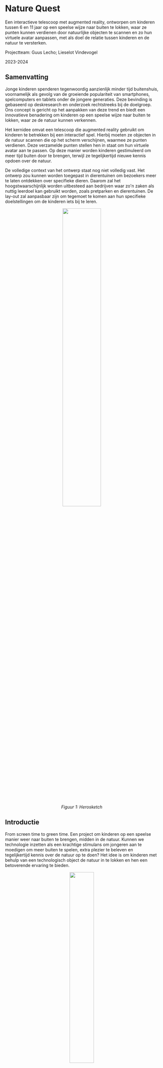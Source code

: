 # Nature Quest
Een interactieve telescoop met augmented reality, ontworpen om kinderen tussen 6 en 11 jaar op een speelse wijze naar buiten te lokken, waar ze punten kunnen verdienen door natuurlijke objecten te scannen en zo hun virtuele avatar aanpassen, met als doel de relatie tussen kinderen en de natuur te versterken.  

Projectteam: Guus Lecho; Lieselot Vindevogel 

2023-2024

## Samenvatting
Jonge kinderen spenderen tegenwoordig aanzienlijk minder tijd buitenshuis, voornamelijk als gevolg van de groeiende populariteit van smartphones, spelcomputers en tablets onder de jongere generaties. Deze bevinding is gebaseerd op deskresearch en onderzoek rechtstreeks bij de doelgroep. Ons concept is gericht op het aanpakken van deze trend en biedt een innovatieve benadering om kinderen op een speelse wijze naar buiten te lokken, waar ze de natuur kunnen verkennen. 

Het kernidee omvat een telescoop die augmented reality gebruikt om kinderen te betrekken bij een interactief spel. Hierbij moeten ze objecten in de natuur scannen die op het scherm verschijnen, waarmee ze punten verdienen. Deze verzamelde punten stellen hen in staat om hun virtuele avatar aan te passen. Op deze manier worden kinderen gestimuleerd om meer tijd buiten door te brengen, terwijl ze tegelijkertijd nieuwe kennis opdoen over de natuur. 

De volledige context van het ontwerp staat nog niet volledig vast. Het ontwerp zou kunnen worden toegepast in dierentuinen om bezoekers meer te laten ontdekken over specifieke dieren. Daarom zal het hoogstwaarschijnlijk worden uitbesteed aan bedrijven waar zo'n zaken als nuttig leerdoel kan gebruikt worden, zoals pretparken en dierentuinen. De lay-out zal aanpasbaar zijn om tegemoet te komen aan hun specifieke doelstellingen om de kinderen iets bij te leren. 
<p align="middle">
<img src="https://github.com/lieselotvindevogel/images/blob/main/foto%204.png" width= "50%"/></br><em> Figuur 1: Herosketch </em>
</p>

## Introductie
From screen time to green time. Een project om kinderen op een speelse manier weer naar buiten te brengen, midden in de natuur. Kunnen we technologie inzetten als een krachtige stimulans om jongeren aan te moedigen om meer buiten te spelen, extra plezier te beleven en tegelijkertijd kennis over de natuur op te doen? Het idee is om kinderen met behulp van een technologisch object de natuur in te lokken en hen een betoverende ervaring te bieden. 
<p align="middle"><img src="https://github.com/lieselotvindevogel/images/blob/main/Afbeelding1.jpg" width= "40%"/></br><em>Figuur 2: (Children are playing outside less and less | Adventure+, z.d.)</em>
</p>

We richten ons specifiek op kinderen rond de leeftijd van 6 tot 11 jaar, omdat deze groep al voldoende bewustzijn heeft om zelf te ontdekken hoe ze met nieuwe technologieën kunnen omgaan. Het is van essentieel belang dat kinderen het object direct begrijpen en kunnen bedienen zodra ze het in handen krijgen. Ons doel is om kinderen op een interactieve wijze naar buiten te laten gaan, waarbij ze met behulp van technologie de wereld om hen heen kunnen verkennen. 

Met het finaal concept wordt er gestreefd om de natuur te verbinden met de digitale wereld op een manier die boeiend en educatief is voor kinderen. Door middel van een innovatief technologisch apparaat willen we niet alleen de barrière tussen scherm en natuur doorbreken, maar ook een positieve impuls geven aan de relatie tussen kinderen en hun natuurlijke omgeving. Het project streeft ernaar om buiten spelen aantrekkelijker te maken en tegelijkertijd een waardevolle en leerzame ervaring te bieden. 

## Methodologie
De methodes die gevolgd worden voor dit project zijn de triple diamond van Zendesk en het NPD process van Roozenberg en Eekels toegepast op het proces. Het eerste semester gaat over de eerste twee keren convergeren en focust zich dus op de discover en define fase van het project. De specifieke stappen die gemaakt zijn in de discover en define zijn dieper uitgewerkt aan de hang van het NPD process. 
<p align="middle"><img src="https://github.com/lieselotvindevogel/images/blob/main/Afbeelding2.png" width= "60%"/></br><em>Figuur 3: methodologie </em>
</p>
<p align="middle"><img src="https://github.com/lieselotvindevogel/images/blob/main/Afbeelding3.png" width= "60%"/></br><em>Figuur 4: methodologie </em>
</p>
In de discovery fase lag de focus vooral op User-Centered Design. Hierbij werden zorgvuldig de behoeften en wensen van gebruikers onderzocht. Hiermee werd een gefundeerde “how might we” gevormd waarmee er in de volgende fase aan de slag wordt gegaan. Dit staat gelijk aan het doorlopen van fase 1-2-3 bij Roozenberg en Eekels. Fase 4 is het einde van de discovery fase. De eerste definitie van het probleem is herbekeken en tot een “how might we” gekomen.  

“Hoe kunnen we schoolkinderen (6-11j) avontuur en ontdekking in de natuur laten beleven met behulp van een slim speelgoed?” 

De discovery fase resulteerde in een probleem, dat vervolgens in de definition fase nader werd uitgewerkt. Uit deze verdieping is een concept met verschillende prototypes ontstaan, elk met een specifieke rol in ons proces. Om het eerste semester af te ronden, is er na een gebruikerstoetsing een definitieve vorm van het concept gekozen. In het tweede semester zal er volop gewerkt worden aan de verdere ontwikkeling en verfijning van dit concept. 

Voor de evaluatie van verschillende prototypes tijdens interviews werd de benadering van Activity-Centered Design toegepast. Deze methode richtte zich op het observeren van gebruikershandelingen en hun interactie met de ontwerpen. Deze aanpak werd gekozen vanwege de uitdaging bij kinderen om expliciet te benoemen hoe ze met iets omgaan. Door te focussen op hun handelingen konden we een correcter beeld krijgen van hun ervaringen en meningen betreffende de prototypes.  

Na iedere fase van onderzoek en prototypes is er een grondige analyse gemaakt van de resultaten. Deze zijn terug te vinden in de OneDrive (Opdracht gebruiksgericht ontwerpen) ieder onder hun eigen fase. De bevindingen worden meegenomen in doorlopen van volgende fasen tot aan het eindconcept. 
## Discovery
### Doelstellingen
Wat willen we juist bereiken in de discovery fase? Het doel is om te onderzoeken hoe kinderen omgaan met de natuur. Is het mogelijk om technologie als stimulans te gebruiken om kinderen meer op een speelse manier naar buiten te doen gaan? Hoeveel tijd brengen kinderen door binnen? We trekken het probleem open en kijken naar het brede aspect ervan. We willen inzichten verkrijgen over hoe kinderen de natuur nu ervaren. Hiernaast willen we ook te weten komen welk speelgoed kinderen momenteel het meest bezig houdt en waarom dit zo is. 
### Materiaal & methoden
In deze fase was het essentieel om het probleem grondig te verkennen. Door middel van deskresearch en een focusgroep met betrekking tot het probleem hebben we een globaal overzicht verkregen van diverse inzichten. 

De deskresearch was een benchmark (n=7) van verschillende producten. 

Er wordt gesurft naar websites van grote, bekende speelgoedwinkels. De online catalogus wordt gefilterd op de gewenste leeftijd en vervolgens op populariteit. Uit de populairste verkochte items worden de producten gekozen (proberen om zo verschillend mogelijke categorieën te nemen). 

Er wordt gekeken naar wat het product zo populair maakt. Zijn er bepaalde features waardoor het product zo aantrekkelijk is voor de kinderen? Vervolgens wordt er gekeken welke van deze features mogelijk te gebruiken zijn voor een nieuw digitech product om buiten te spelen. Deze features worden gerangschikt naar haalbaarheid en nut voor het nieuwe product. De meest belangrijke bepalen de trends voor het product. 
 
De focusgroep (n=11) wordt gehouden bij 11 kinderen met een leeftijd tussen 8 en 10 jaar. Het is een diepgaand groepsinterview waar op interactieve wijze getoetst wordt naar kinderen hun ervaring met natuur en ontdekking. 

Vertrekkende vanuit de volgende onderzoeksvragen werd het interview opgesteld: 

A. Wat vinden kinderen avontuurlijk, hoe willen zij de natuur ontdekken? 

B. Welk (buiten)speelgoed bestaat er al en wat is populair onder deze leeftijdscategorie? 

C. Wat houdt kinderen bezig in hun vrije tijd, voor welke momenten moet er een oplossing komen? 

De vragen waren een combinatie van brainstormoefeningen, actieve oefeningen (tekenen, avontuurtje gaan beleven) en statische vragen die gesteld werden. Uit de antwoorden worden gezamenlijke inzichten, thema’s, objecten gezocht. Deze terugkomende informatie duidt waar kinderen op dit moment mee bezig zijn en welke verbanden zij leggen met spel en natuur. 
### Resultaten
Het uitgebreid analyseren stelde ons in staat om uiteenlopende en waardevolle ideeën te genereren. Om deze gegevens effectief samen te voegen en een helder beeld te creëren, zijn verschillende methoden toege past. 

In de benchmark kwamen per speelgoed een aantal populaire features naar voren. Deze belangrijke features werden gecategoriseerd en gerangschikt, we bekwamen volgende lijst van belangrijke eigenschappen. 

1. Autonomie en zelfstandigheid 
2. Diverse opties 
3. Vooruitgang en ontgrendeling (alles verzamelen) 
4. Creativiteit en bouwen 
5. Actie 
6. Audiovisuele feedback 
7. Verbeelding en rollenspel 
8. Competitie 

De resultaten van de focusgroep zijn  

Kinderen komen met veel verschillende ideeën af over avontuur. Ze weten zeer duidelijk wat avontuurlijk is en er bestaat veel avontuur. We zien dit ook terugkomen in creativiteit. Namelijk, ze hebben veel verschillende ideeën om voorwerpen te gebruiken. 
Bij de brainstorm over de natuur bekijken ze het begrip al zeer breed. Ze weten zeer goed wat alle facetten van de natuur zijn. 
Als al het voorgaande gecombineerd wordt met het erop uit trekken, is te zien dat kinderen altijd wel iets van avontuur kunnen verzinnen. Ze hebben heel veel ideeën en meer dan voldoende creativiteit om op pad te gaan en met verhalen terug te komen. 
Bij het favoriete speelgoed komen veel van deze avonturen terug maar dan digitaal op een scherm. Er wordt gekozen voor een scherm binnen uit gemakzucht omdat ze dan niets meer moeten maken en direct kunnen beginnen spelen. 
Inhoudelijk komen enkele thema’s een paar keer terug: Survival (hut bouwen, beschermen, overleven,… ); Bouwen (Minecraft, kampen, ...); Op toch gaan (kamperen, rechtdoortocht, andere werelden,...) 

De resultaten van de deskresearch en de focusgroep zijn vervat in enkele rapporten die terug te vinden zijn in volgende mapje [discovery](https://ugentbe-my.sharepoint.com/:f:/g/personal/guus_lecho_ugent_be/EmB7dOgy2bxIj7EZAW5QhpEBqS87obiWapYT5C1aDM4AlQ?e=JEem2P).


### Conclusies & implicaties
De implicaties van de benchmark voor het design zijn dat de terugkomende features zeker moeten geïntegreerd worden in het concept. Het zal waarschijnlijk niet mogelijk zijn om alle punten toe te passen in één concept, aangezien deze van verschillende categorieën speelgoed komen. Het zal toch aangeraden zijn om er zoveel als mogelijk rekening mee te houden. 
Kinderen tussen 8 en 10 jaar hebben een intrinsieke behoefte aan avontuur en exploratie. Ze zijn buitengewoon creatief in hun benadering van avontuur, waarbij ze diverse elementen van de natuur integreren in hun spel. De connectie en de verbinding naar de natuur is dus reeds aanwezig. Dit is ook de reden waarom er voor deze leeftijd is gekozen.
Uit hun favoriete speelgoedkeuzes blijkt dat digitale speelervaringen populair zijn. Toch hebben kinderen een verlangen naar fysieke interactie in de natuur. Dit suggereert een mogelijkheid om technologie te gebruiken om hen naar buiten te brengen en hun ervaringen te verrijken. 
De finale “how might we” die bekomen wordt is de volgende:  

"Hoe kunnen we schoolkinderen (6-11j) avontuur en ontdekking in de natuur laten beleven met behulp van een slim speelgoed?"

Deze vraag gaan we proberen oplossen met het concept dat in de definition fase bepaald wordt. 

 

## Definition
### Doelstellingen
In de definition fase wordt er gestreefd om binnen een korte periode een uiterst helder beeld te ontwikkelen van het concept. Door middel van het creëren en evalueren van diverse prototypes, evenals het voeren van doelgerichte interviews, beogen we een diepgaand inzicht te verkrijgen. Het doel is om aan het einde van deze fase een goed doordacht concept te hebben, waarop we in het tweede semester kunnen voortbouwen. De basisvorm van het concept zal tegen die tijd vast liggen, waardoor de focus in het tweede semester met name zal liggen op de technologische kant. 
### Materiaal & methoden
De vorm van het product is onderzocht geweest aan de hand van twee waves van prototypes. Per wave zijn drie verschillende varianten van het product gemaakt. Deze varianten gaven ons na gebruiker interviews, inzichten die ons verder konden helpen met de beslissing over de functionele vorm van het product. 

Wave 1 prototypes: test de algemene vorm van het product. (n=3) 
Materiaal: 
<p align="middle"><img src="https://github.com/lieselotvindevogel/images/blob/main/Afbeelding4.png" width= "60%"/></br><em>Figuur 5: prototypes wave 1 </em>
</p>
Methode: 
Aan de hand van deze drie objecten wordt een gebruikers interview opgesteld om antwoord te krijgen op volgende onderzoeksvraag:
Welke vorm van het speelgoed werkt het beste?
-	Kinderen moeten direct begrijpen hoe ze het moeten gebruiken
-	Het moet leuk zijn om te gebruiken
-	Grootte (lompheid): is er plaats voor elektronica maar kunnen de kinderen het dan nog gebruiken
-	Interactie met het voorwerp: interesseert het kinderen wel dat de telescoop uitgeschoven kan worden

De gebruiker krijgt alle drie de versies te zien. Hij moet vervolgens een korte simulatie doorlopen met elke versie. De geïnterviewde kan dus zeer goed kiezen en vergelijken welke versie van het object hij het beste vindt.
Wave 2 prototypes: kijkt naar de interactie met het product en hoe de gebruiker het scherm zal bedienen. (n=3)
Materiaal:
<p align="middle"><img src="https://github.com/lieselotvindevogel/images/blob/main/Afbeelding1.png" width= "60%"/></br><em> Figuur 6: prototype wave 2 </em>
</p>
Methode:
Aan de hand van deze drie objecten wordt een gebruikers interview opgesteld om antwoord te krijgen op volgende onderzoeksvragen:
Welke positie van de knoppen zorgt voor de makkelijkste interactie?
Welke variant van knoppen levert het hoogste gebruiksgemak en hoe moeten deze knoppen er dan uitzien?
Bij deze wave krijgt de gebruiker telkens maar één versie van de prototypes te zien. We willen een diepere connectie met de gebruiker en het voorwerp. We willen geen oppervlakkige vergelijking tussen de verschillende opties maar we willen begrijpen waarom een bepaalde versie goed of slecht is zodat deze goede of slechte eigenschappen ook bekeken kunnen worden in de andere versies.

### Resultaten

<ul>De resultaten van wave 1 zijn:
 
 <li>Gebruiker 1: Telescoop > vergrootglas > verrekijker</li>
 <li>Gebruiker 2: Verrekijker > telescoop > vergrootglas</li>
 <li>Gebruiker 3: Telescoop > verrekijker > vergrootglas</li>
</ul>
De volgorde van de vorm waren voor iedere gebruiker anders.
<p align="middle"><img src="https://github.com/lieselotvindevogel/UCD_SEM1/blob/main/IMG_20240121_163212%20(1).jpg" width= "30%"/></br><em> Figuur 7: gebruiker wave 1</em>
</p>
<p>Over het algemeen tonen de conclusies aan dat de telescoop, ondanks enkele kwaliteitsproblemen met het schuifmechanisme, als het meest favorabele prototype wordt beschouwd vanwege de sterke visuele herkenning en de associatie met avontuurlijke verhalen. De verrekijker wordt ook positief beoordeeld, vooral vanwege de bekendheid ervan thuis en de goede passing op het gezicht. Het vergrootglas wordt als minder interessant beschouwd, voornamelijk omdat het als te eenvoudig en niet speels genoeg wordt ervaren. Over het algemeen benadrukken de conclusies het belang van herkenning, speelsheid en goede kwaliteit bij het ontwikkelen van een succesvol eindproduct.
Bij de telescoop verstaan de kinderen rapper hoe ze met het voorwerp moeten omgaan. Dit kan ook liggen aan enige herkenning met het voorwerp, maar ook omdat het iets is wat eenvoudig te gebruiken valt. Het interesseert de kinderen zeker en vast dat de telescoop kan uitschuiven. Over het uitschuiven moet nog praktisch nagedacht worden omdat dit niet eenvoudig te realiseren valt met de elektronica die erin zal verwerkt moeten worden.
</p>
<p align="middle"><img src="https://github.com/lieselotvindevogel/images/blob/main/Afbeelding2.jpg" width= "30%"/></br><em> Figuur 8: gebruiker wave 1</em>
</p>
De resultaten van wave 2 zijn:
De versie met de knoppen vooraan gaf de beste ervaring. Door de knoppen vanachter botste de gebruiker met zijn mouw tegen het gezicht. De variant van knoppen vooraan is minder duidelijk te kiezen. Wel zijn er enkele designfeatures waar rekening mee gehouden kan worden om tot een derde finale variant van knoppen te komen.

De knoppen zouden best iets groter zijn, zodat er minder gekeken moet worden en dat er minder vaak twee knoppen tegelijk ingedrukt worden.
De knoppen moeten meer intuïtief zijn en feedback geven zodat de kinderen niet moeten kijken op welke knop ze duwen maar dat ze het kunnen voelen. Iets minder knoppen kunnen hier ook bij helpen.
Het design moet ook zowel voor rechtshandigen als voor linkshandigen werken.
<p align="middle"><img src="https://github.com/lieselotvindevogel/images/blob/main/Afbeelding3.jpg" width= "30%"/></br><em> Figuur 9: gebruiker wave 2</em>
</p>

De resultaten van de interviews zijn vervat in enkele rapporten die terug te vinden zijn in volgende mapje [definition](https://ugentbe-my.sharepoint.com/:f:/g/personal/guus_lecho_ugent_be/EhM6lTMHFRVAvtqnNgkCbIIBnUWxCHP-qRoDDM2QlJ6DZQ?e=enKGHK).

### Conclusies & implicaties
Dit onderzoek heeft geleid tot het identificeren van de richting waarin verder zal gegaan worden met het concept. 
Wave 1 heeft de vorm van het object definitief vastgelegd op een telescoop. Dit was het meest favoriete object. Er zijn ook enkele belangrijke aspecten die bij het eindproduct aanwezig moeten zijn, namelijk: herkenning, speelsheid en goede kwaliteit.
Bij wave 2 kon er dan verder getest worden op de telescoop. De implicatie van deze wave op het design is dat de knoppen vooraan op het speelgoed moeten zitten. De variant van knoppen ligt niet vast door dit onderzoek. In het tweede semester zullen deze nog verder bestudeerd moeten worden en zeker ook in combinatie met de uitwerking van het display en spel. Er zijn wel enkele vereisten voor de knoppen bevonden waar wel rekening mee moet gehouden worden in verdere prototypes.
De bekomen bevindingen zijn een leidraad voor het vervolg van het project, waarbij het doel is om het gekozen concept verder te verfijnen en ontwikkelen op technologisch vlak.


## Bill of materials
|Voorwerp|Naam|Beschrijving|Kostprijs|
|:---:|:---:|:---:|:---:|
|Camera|Pixy 2|Smart Vision Sensor: camera met image recognition|€ 96,74
|Camera|Huskylens|Een gebruiksvriendelijke AI Machine Vision-sensor|€ 54,95|
|Microcontroller|Arduino Uno||€28,53|
|Batterij||Lithium Polymer Rechargeable Battery, 1.8Ah|€ 16,67|
|LCD-scherm|Round display|Ronde IPS 3,3 cm (1,28") LCD-display met 4-wire SPI-interface|€14,99|
|Proximity Sensor||Ambient Light en Proximity Sensor APDS-9930|€1,80|
|Potentiometer||Seeed Studio Grove Rotary Angle Sensor, Arduino Compatible Board|€ 3,69|
|Drukknoppen|APEM 4 Key|Illuminated Membrane Keypad|€ 25,85|


## Kritische reflectie
Het eerste semester is succesvol verlopen, met enkele onverwachte uitdagingen die desondanks vakkundig zijn aangepakt. Over het geheel genomen zijn de doelen voor dit semester volledig gerealiseerd. Aan het einde van deze periode hebben we nu een solide prototype, dat als fundament zal dienen voor verdere ontwikkeling in het komende semester. Bij nadere beschouwing van de tijdslijn valt op dat we een stevige basis hebben gelegd met het huidige prototype, waarop we in het volgende semester uitgebreide iteraties zullen toepassen om het verder te verfijnen en verbeteren.
Het vinden van een oplossing voor het scherm blijft echter een aanzienlijke uitdaging. Deze uitdaging zal een van de meest veeleisende zijn die we in het volgende semester zullen aangaan. Door tijdsgebrek is dit nog niet behandeld geweest. Niet alleen door tijdsgebrek, maar ook omdat een zeer moeilijke opgave is dit nog niet gerealiseerd.
De focusgroep en een paar van de interviews zijn uitgevoerd op de Chiro. Doordat deze omgeving zeer speels is kwamen er telkens vlot vrij veel creatieve, open antwoorden. Het was echter vaak moeilijk om diepgaande, serieuze antwoorden te bekomen. De omgeving, tijd en sfeer die er hing tijdens de onderzoeken was niet altijd even productief voor het eindproduct. Het was natuurlijk ook onze eerste keer dat we een interview uitvoerden bij kinderen en we hebben veel geleerd maar er valt ook nog veel te verbeteren.
Doordat de interviews telkens op de Chiro zijn uitgevoerd is de steekproef vrij gebased. De kinderen komen allemaal uit dezelfde regio, hebben dezelfde hobby en zijn allemaal bevriend. Dit zou als gevolg kunnen hebben dat het resultaat niet representatief is voor de volledige populatie van kinderen die we willen bereiken met ons product. Voor representatievere antwoorden te bekomen zouden we de demografie van de respondenten wat beter moeten spreiden.


## Bronnen
1: Children are playing outside less and less | Adventure+. (z.d.). https://adventureplus.net.au/blog/children-are-playing-outside-less-and-less

2: PIXY2 - Smart Vision Sensor, SEN-14678 - Antratek Electronics. (z.d.). Antratek Electronics. https://www.antratek.be/pixy2-smart-vision-sensor

3: DFRobot Huskylens AI Vision Sensor | Elektronica voor jou. (2024, 23 januari). Elektronica Voor Jou. https://elektronicavoorjou.nl/product/gravity-huskylens/

4: Joy-IT SBC-LCD1.28R displaymodule 3.3 cm (1.28 inch) 240 x 240 pixel kopen ? Conrad Electronic. (z.d.). https://www.conrad.be/nl/p/joy-it-sbc-lcd1-28r-displaymodule-3-3-cm-1-28-inch-240-x-240-pixel-2587757.html?WT.mc_id=affiliates%3Atradetracker%3Afeed%3A2587757&utm_medium=affiliate&utm_source=tradetracker&utm_campaign=313167&utm_content=Kiesproduct.be+Shopping

 
5: 101020017 | SeEeD Studio Grove Rotary Angle Sensor, Arduino Compatible Board | RS. (z.d.). https://benl.rs-online.com/web/p/arduino-compatible-boards-kits/1793717?cm_mmc=BE-PLA-DS3A-_-google-_-PLA_BE_NL_Raspberry_Pi_%26_Arduino_%26_ROCK_%26_Development_Tools_Whoop-_-(BE:Whoop!)+Arduino+Compatible+Boards+%26+Kits-_-1793717&matchtype=&aud-827186183886:pla-508161397392&gad_source=1&acs_info=ZmluYWxfdXJsOiAiaHR0cHM6Ly9iZW5sLnJzLW9ubGluZS5jb20vd2ViL3AvYXJkdWluby1jb21wYXRpYmxlLWJvYXJkcy1raXRzLzE3OTM3MTcvIgo&gclid=Cj0KCQiAh8OtBhCQARIsAIkWb68ou7ZHpATpGzqVQCtZxsGrCFq9_8y85a6UZ3xIY_OfWR3GFGOvEtkaAnhGEALw_wcB&gclsrc=aw.ds

6: AC3559ILL | APEM 4 Key Illuminated Membrane KeyPad | RS. (z.d.). https://benl.rs-online.com/web/p/keypads/6932388?cm_mmc=BE-PLA-DS3A-_-google-_-CSS_BE_NL_Switches_Whoop-_-(BE:Whoop!)+Keypads-_-6932388&matchtype=&aud-827186183686:pla-340841928841&gad_source=1&acs_info=ZmluYWxfdXJsOiAiaHR0cHM6Ly9iZW5sLnJzLW9ubGluZS5jb20vd2ViL3Ava2V5cGFkcy82OTMyMzg4LyIK&gclid=Cj0KCQiAh8OtBhCQARIsAIkWb684ksk1-rWWuvVaZDsFcmB7C1UzXyn0ZoX5YoFZ9zt_Z8AcuE-HLAIaAqrREALw_wcB&gclsrc=aw.ds

7: A000066 | Arduino Uno Rev 3 | RS. (z.d.). https://benl.rs-online.com/web/p/arduino/7154081?cm_mmc=BE-PLA-DS3A-_-google-_-CSS_BE_NL_Raspberry_Pi_%26_Arduino_%26_ROCK_%26_Development_Tools_Whoop+(2)-_-(BE:Whoop!)+Arduino-_-7154081&matchtype=&aud-827186183686:pla-339391921421&gad_source=1&acs_info=ZmluYWxfdXJsOiAiaHR0cHM6Ly9iZW5sLnJzLW9ubGluZS5jb20vd2ViL3AvYXJkdWluby83MTU0MDgxLyIK&gclid=Cj0KCQiAh8OtBhCQARIsAIkWb6_7cg9EO7K9ytreZc3XK9NX38PB_53ZyeRmhGrqcDpFUdzPpRfqb1MaAn5rEALw_wcB&gclsrc=aw.ds

8: Ambient Light en Proximity Sensor APDS-9930. (z.d.). Chitek. https://www.chitek.nl/ambient-light-en-proximity-sensor-apds-9930.html?source=googlebase

9: RS PRO, 3.7V, 53.5 x 35 x 10.4 mm, Lithium Polymer Rechargeable Battery, 1.8Ah | RS. (z.d.). https://benl.rs-online.com/web/p/speciality-size-rechargeable-batteries/1449405?cm_mmc=BE-PLA-DS3A-_-google-_-CSS_BE_NL_Batteries_%26_Chargers_Whoop+(2)-_-(BE:Whoop!)+Speciality+Size+Rechargeable+Batteries-_-1449405&matchtype=&aud-827186183686:pla-333331382340&gad_source=1&acs_info=ZmluYWxfdXJsOiAiaHR0cHM6Ly9iZW5sLnJzLW9ubGluZS5jb20vd2ViL3Avc3BlY2lhbGl0eS1zaXplLXJlY2hhcmdlYWJsZS1iYXR0ZXJpZXMvMTQ0OTQwNS8iCg&gclid=Cj0KCQiAh8OtBhCQARIsAIkWb6-u-QNfFIACUmfxpA5yT2V7KC2Jhkl27Oaw9mexTtj6QPQNqLMbelMaAgYKEALw_wcB&gclsrc=aw.ds



## Bijlagen
